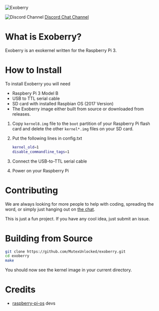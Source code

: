 

![Exoberry](https://i.ibb.co/vwP0vY0/Exoberry.png)

![Discord Channel](https://avatars3.githubusercontent.com/u/1965106?s=16&v=4) [Discord Chat Channel](https://discord.gg/adkVsMFW)


# What is Exoberry?
Exoberry is an exokernel written for the Raspberry Pi 3. 
# How to Install
To install Exoberry you will need

- Raspbery Pi 3 Model B
- USB to TTL serial cable
- SD card with installed Raspbian OS (2017 Version)
- The Exoberry image either built from source or downloaded from releases.

1. Copy `kernel8.img` file to the `boot` partition of your Raspberry Pi flash card and delete the other `kernel*.img` files on your SD card. 

2. Put the following lines in config.txt 

   ```bash
   kernel_old=1
   disable_commandline_tags=1
   ```

3. Connect the USB-to-TTL serial cable

4. Power on your Raspberry Pi

# Contributing
We are always looking for more people to help with coding, spreading the word, or simply just hanging out on [the chat](https://discord.gg/adkVsMFW).

This is just a fun project. If you have any cool idea, just submit an issue. 

# Building from Source
```bash
git clone https://github.com/MutexUnlocked/exoberry.git
cd exoberry
make
```

You should now see the kernel image in your current directory.

# Credits

- [raspberry-pi-os](https://github.com/s-matyukevich/raspberry-pi-os) devs

